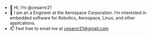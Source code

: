 - 👋 Hi, I’m @cesarnr21
- 👀 I am an a Engineer at the Aerospace Corporation. I’m interested in embedded software for Robotics, Aerospace, Linux, and other applications.
- 📫 Feel free to email me at cesarnr21@gmail.com

<!---
cesarnr21/cesarnr21 is a ✨ special ✨ repository because its `README.md` (this file) appears on your GitHub profile.
You can click the Preview link to take a look at your changes.
--->
